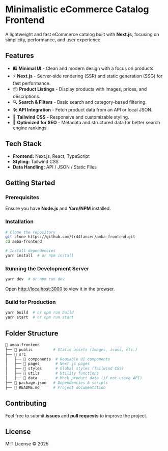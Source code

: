 # Minimalistic eCommerce Catalog Frontend

A lightweight and fast eCommerce catalog built with **Next.js**, focusing on simplicity, performance, and user experience.

## Features

- 🛍 **Minimal UI** - Clean and modern design with a focus on products.
- ⚡ **Next.js** - Server-side rendering (SSR) and static generation (SSG) for fast performance.
- 📦 **Product Listings** - Display products with images, prices, and descriptions.
- 🔍 **Search & Filters** - Basic search and category-based filtering.
- 🛠 **API Integration** - Fetch product data from an API or local JSON.
- 🎨 **Tailwind CSS** - Responsive and customizable styling.
- 🚀 **Optimized for SEO** - Metadata and structured data for better search engine rankings.

## Tech Stack

- **Frontend:** Next.js, React, TypeScript
- **Styling:** Tailwind CSS
- **Data Handling:** API / JSON / Static Files

## Getting Started

### Prerequisites

Ensure you have **Node.js** and **Yarn/NPM** installed.

### Installation

```sh
# Clone the repository
git clone https://github.com/fr44lancer/amba-frontend.git
cd amba-frontend

# Install dependencies
yarn install  # or npm install
```

### Running the Development Server

```sh
yarn dev  # or npm run dev
```

Open [http://localhost:3000](http://localhost:3000) to view it in the browser.

### Build for Production

```sh
yarn build  # or npm run build
yarn start  # or npm run start
```

## Folder Structure

```bash
📂 amba-frontend
├── 📁 public         # Static assets (images, icons, etc.)
├── 📁 src
│   ├── 📁 components  # Reusable UI components
│   ├── 📁 pages       # Next.js pages
│   ├── 📁 styles      # Global styles (Tailwind CSS)
│   ├── 📁 utils       # Utility functions
│   ├── 📁 data        # Mock product data (if not using API)
├── 📄 package.json   # Dependencies & scripts
├── 📄 README.md      # Project documentation
```

## Contributing

Feel free to submit **issues** and **pull requests** to improve the project.

## License

MIT License © 2025

